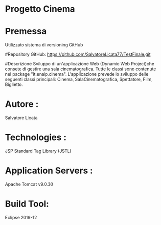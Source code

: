 # Progetto Cinema

# Premessa
Utilizzato sistema di versioning GitHub 

#Repository GitHub:
https://github.com/SalvatoreLicata77/TestFinale.git

#Descrizione
Sviluppo di un'applicazione Web (Dynamic Web Project)che consete di gestire una sala cinematografica.
Tutte le classi sono contenute nel package "it.enaip.cinema".
L'applicazione prevede lo sviluppo delle seguenti classi principali: Cinema, SalaCinematografica, Spettatore, Film, Biglietto.

# Autore :
Salvatore Licata

# Technologies :
JSP Standard Tag Library (JSTL)

# Application Servers :
Apache Tomcat v9.0.30

# Build Tool:
Eclipse 2019-12
